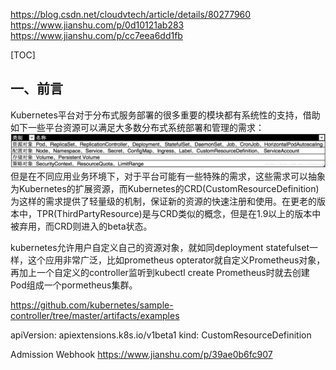 https://blog.csdn.net/cloudvtech/article/details/80277960
https://www.jianshu.com/p/0d10121ab283
https://www.jianshu.com/p/cc7eea6dd1fb
<!-- toc -->
[TOC]
## 一、前言
Kubernetes平台对于分布式服务部署的很多重要的模块都有系统性的支持，借助如下一些平台资源可以满足大多数分布式系统部署和管理的需求：
![](../img/k8s/resource-1.png)
但是在不同应用业务环境下，对于平台可能有一些特殊的需求，这些需求可以抽象为Kubernetes的扩展资源，而Kubernetes的CRD(CustomResourceDefinition)为这样的需求提供了轻量级的机制，保证新的资源的快速注册和使用。在更老的版本中，TPR(ThirdPartyResource)是与CRD类似的概念，但是在1.9以上的版本中被弃用，而CRD则进入的beta状态。


kubernetes允许用户自定义自己的资源对象，就如同deployment statefulset一样，这个应用非常广泛，比如prometheus opterator就自定义Prometheus对象，再加上一个自定义的controller监听到kubectl create Prometheus时就去创建Pod组成一个pormetheus集群。

https://github.com/kubernetes/sample-controller/tree/master/artifacts/examples

apiVersion: apiextensions.k8s.io/v1beta1
kind: CustomResourceDefinition

Admission Webhook
https://www.jianshu.com/p/39ae0b6fc907